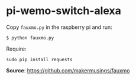 # pi-wemo-switch-alexa

Copy `fauxmo.py` in the raspberry pi and run:

```
$ python fauxmo.py 
```

Require:

```
sudo pip install requests
```

**Source**: https://github.com/makermusings/fauxmo
